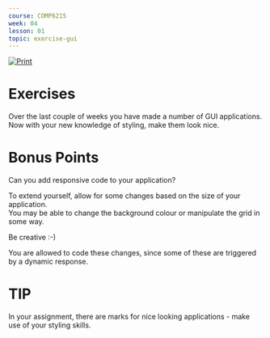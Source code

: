 ```yaml
---
course: COMP6215
week: 04
lesson: 01
topic: exercise-gui
---
```


[![Print](https://img.shields.io/badge/DOWNLOAD_PDF-CLICK_HERE-blue.svg)](https://github.com/ToiOhomaiBCS/COMP6215-Course-Material/raw/master/week04/exercise/readme.pdf)

# Exercises

Over the last couple of weeks you have made a number of GUI applications.
Now with your new knowledge of styling, make them look nice.

# Bonus Points

Can you add responsive code to your application? 

To extend yourself, allow for some changes based on the size of your application.  
You may be able to change the background colour or manipulate the grid in some way.

Be creative :-)

You are allowed to code these changes, since some of these are triggered by a dynamic response.

# TIP

In your assignment, there are marks for nice looking applications - make use of your styling skills.